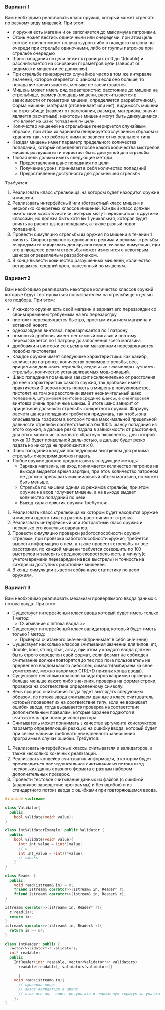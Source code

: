 ### Вариант 1

Вам необходимо реализовать класс оружия, который может стрелять по разному виду мишеней. При этом:
- У оружия есть магазин и он заполняется до максимума патронами.
- Огонь может вестись одиночными или очередями, при этом цель соответственно может получать урон либо от каждого патрона по очереди при стрельбе одиночными, либо от группы патронов при стрельбе очередью.
- Шанс попадания по цели лежит в границах от 0 до 1(double) и рассчитывается на основании параметров цели (зависит от видимости мишени и ее движения).
- При стрельбе генерируется случайное число в том же интервале значений, которое сверяется с шансом и если оно больше, то попадание засчитывается, меньше не засчитывается.
- Мишень может иметь ряд характеристик: расстояние до мишени на стрельбище, размер (площадь мишени, рассчитывается в зависимости от геометрии мишени, определяется разработчиком), форма мишени, материал (отсвечивает или нет), видимость мишени на стрельбище (зависит от расстояния, размера, материала, значит является расчетным), некоторые мишени могут быть движущимися, что влияет на шанс попадания по цели. 
- Количество мишеней на стрельбище генерируется случайным образом, при этом их варианты генерируется случайным образом и хранятся так, что работа с ними не зависит от их реального типа.
- Каждая мишень имеет параметр предельного количества попаданий, который определяет после какого количества выстрелов мишень разрушается и перестает быть доступной для стрельбы.
- Любая цель должна иметь следующие методы
  - Предоставления шанс попадания по цели
  - Получение урона, принимает в себя количество попаданий
  - Предоставление доступности для дальнейшей стрельбы

Требуется:
1. Реализовать класс стрельбища, на котором будет находится оружие и мишени.
2. Реализовать интерфейсный или абстрактный класс мишени и несколько конкретных классов мишеней. Каждый класс должен иметь свои характеристики, которые могут пересекаться с другими классами, но должна быть хотя бы 1 уникальная, которая будет влиять на расчет шанса попадания, а также разный порог попаданий.
3. Провести симуляцию стрельбы из оружия по мишени в течении 1 минуты. Скорострельность одиночного режима и режима стрельбы очередями генерировать для оружия перед началом симуляции, при это в процессе режим стрельбы может изменится с некоторым шансом определяемым разработчиком.
4. В конце вывести количество разрушенных мишеней, количество оставшихся, средний урон, нанесенный по мишеням.

### Вариант 2

Вам необходимо реализовать некоторое количество классов оружий которые будут тестироваться пользователем на стрельбище с целью его подбора. При этом:
- У каждого оружия есть свой магазин и вариант его перезарядки со своим временем требуемым на его перезарядку
- пистолет перезаряжается быстро, простым изъятием магазина и вставкой нового
- однозарядная винтовка, перезаряжается по 1 патрону
- помповый дробовик имеет несъемный магазин и поэтому перезаряжается по 1 патрону до заполнения всего магазина
- дробовики и винтовки со съемными магазинами перезаряжаются подобно пистолетам
- Каждое оружие имеет следующие характеристики:  как калибр, количество патронов, количество режимов стрельбы, вес, прицельная дальность стрельбы, отдельные экземпляры кучность стрельбы, количество устанавливаемых модификаций.
- Шанс попадания по мишени зависит исключительно от расстояния до нее и характеристик самого оружия, так дробовик имеет практически 0 вероятность попасть в мишень в полукилометре, пистолет на том же расстоянии имеет незначительный шанс попадания, штурмовая винтовка средние шансы, а снайперская винтовка очень приличные шансы. В итоге шанс зависит от прицельной дальности стрельбы конкретного оружия. Формулу расчета шанса попадания требуется придумать, так чтобы она описывалась графиком в котором точка максимальной прицельной дальности стрельбы соответствовала бы 100% шансу попадания из этого оружия, а дальше резко падала в зависимости от расстояния,  для этого можно использовать обратную экспоненты, для которой точка 0.1 будет прицельной дальностью, а дальше будет резко падать но никогда не приблизится к 0.
- Шанс попадания каждый последующим выстрелом для режима стрельбы очередями должен падать.
- Любое оружие должно предоставлять следующие методы:
  - Зарядка магазина, на вход принимается количество патронов на выходе выдается время зарядки, при этом количество патроном не должно превышать максимальный объем магазина, но может быть меньше.
  - Стрельба по мишени одним из режимов стрельбы, при этом оружие на вход получает мишень, а на выходе выдает количество попаданий по цели
  - Вывод характеристик оружия
Требуется:
1. Реализовать класс стрельбища на котором будет находится оружие и мишени одного типа на разном расстоянии от стрелка.
2. Реализовать интерфейсный или абстрактный класс оружия и несколько его конечных вариантов.
3. Провести симуляцию проверки работоспособности оружия стрелком, при проверки работоспособности оружия, требуется вывести информацию о нем, а также провести стрельбы на все расстояния, по каждой мишени требуется совершить по 100 выстрелов и замерить среднюю скорострельность в минуту(с учетом времени перезарядки на все выстрелы) и точность на каждое из доступных расстояний мишеней. 
4. В конце симуляции вывести собранную статистику по всем оружиям.


### Вариант 3

Вам необходимо реализовать механизм проверяемого ввода данных с потока ввода.
При этом:
- Существует интерфейсный класс ввода который будет иметь только 1 метод:
  - Считывание с потока ввода >>
- Существует интерфейсный класс валидатора, который будет иметь только 1 метод:
  - Проверка считанного значения(принимает в себя значение)
- Существует несколько классов считывания значений для типов: int, double, bool, string, char, array, при этом у каждого ввода должен быть строго определен свой формат, если формат не соблюден считывание должен повторятся до тех пор пока пользователь не прервет его вводом какого либо спец символа(выбираем на свое усмотрение, можно например CTRL+D признак конца ввода).
- Существует несколько классов валидаторов например проверка больше меньше какого либо значения, проверка на формат строки, проверка на соответствие определенному символу.
- Весь процесс считывания тогда будет выглядеть следующим образом, из потока ввода считываем данные в класс считыватель который проверяет их на соответствие типу, если не возникает ошибки ввода, тогда вызывается проверка на соответствие дополнительным правилам, которые заранее подаются в считыватель при помощи конструктора.
- Считыватель может принимать в качестве аргумента конструктора параметр определяющий реакцию на ошибку ввода, который будет при своем наличии требовать немедленного завершения программы в случае ошибки. 
Требуется:
1. Реализовать интерфейсные классы считывателя и валидаторов, а также несколько конечных реализаций.
2. Реализовать конвейер считывания информации, в котором будет производиться последовательное считывание из потока ввод нескольких данных разного формата с разным набором дополнительных проверок.
3. Провести тестовое считывание данных из файлов (с ошибкой (аварийное завершение программы) и без ошибок) и из стандартного потока ввода с ошибками при повторяющемся ввода.


```cpp
#include <istream>

class Validator{
  public:
    bool validate(void* value);
}

class IntValidatorExample: public Validator {
  public:
    bool validate(void* value){
      int* int_value = (int*)value;
      // or
      int int_value = (int)(*value);
      // checks
    }
}

class Reader {
  public:
    void read(istream& in) = 0;
    friend istream& operator>>(istream& in, Reader* r);
    friend istream& operator>>(istream& in, Reader& r);
}

istream& operator>>(istream& in, Reader* r){
  r.read(in);
  return in;
}
istream& operator>>(istream& in, Reader& r){
  return in >> &r;
}

class IntReader: public {
  vector<Validator*>* validators;
  int* readable;
  public:
    IntReader(int* readable, vector<Validator*>* validators):
      readable(readable), validators(validators){

      }
    void read(istream& in){
      // проверка ввода
      // вызов валидаторо в цикле
      // если все ок, запись результата в переменную скрытую за указателем readable
    };
}


```